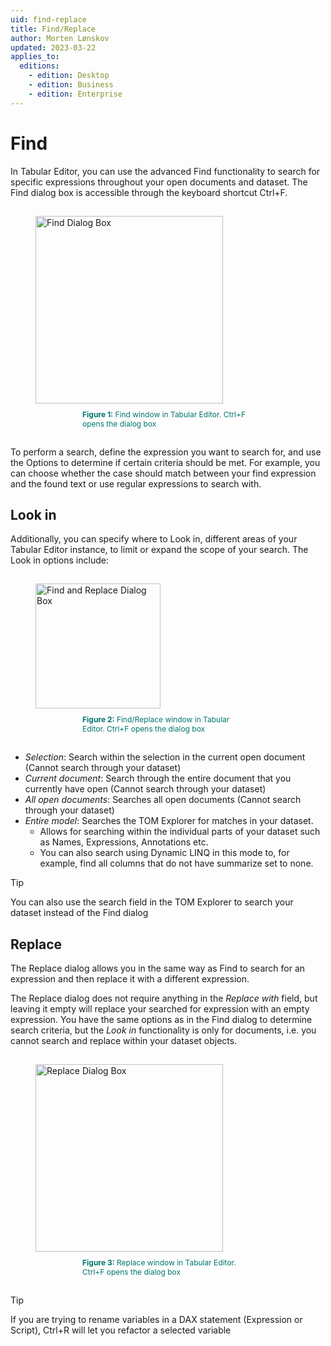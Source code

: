 ```yaml
---
uid: find-replace
title: Find/Replace
author: Morten Lønskov
updated: 2023-03-22
applies_to:
  editions:
    - edition: Desktop
    - edition: Business
    - edition: Enterprise
---
```


# Find

In Tabular Editor, you can use the advanced Find functionality to search for specific expressions throughout your open documents and dataset. The Find dialog box is accessible through the keyboard shortcut Ctrl+F.

<figure style="padding-top: 15px;">
  <img class="noscale" src="~/content/assets/images/user-interface/find-dialog.png" alt="Find Dialog Box" style="width: 300px;"/><figcaption style="font-size: 12px; padding-top: 10px; padding-bottom: 15px; padding-left: 75px; padding-right: 75px; color:#00766e"><strong>Figure 1:</strong> Find window in Tabular Editor. Ctrl+F opens the dialog box </figcaption>
</figure>

To perform a search, define the expression you want to search for, and use the Options to determine if certain criteria should be met. For example, you can choose whether the case should match between your find expression and the found text or use regular expressions to search with.

## Look in

Additionally, you can specify where to Look in, different areas of your Tabular Editor instance, to limit or expand the scope of your search. The Look in options include:

<figure style="padding-top: 15px;">
  <img class="noscale" src="~/content/assets/images/user-interface/find-dialog-look-in.png" alt="Find and Replace Dialog Box" style="width: 200px;"/><figcaption style="font-size: 12px; padding-top: 10px; padding-bottom: 15px; padding-left: 75px; padding-right: 75px; color:#00766e"><strong>Figure 2:</strong> Find/Replace window in Tabular Editor. Ctrl+F opens the dialog box </figcaption>
</figure>

- _Selection_: Search within the selection in the current open document (Cannot search through your dataset)
- _Current document_: Search through the entire document that you currently have open (Cannot search through your dataset)
- _All open documents_: Searches all open documents (Cannot search through your dataset)
- _Entire model_: Searches the TOM Explorer for matches in your dataset.
  - Allows for searching within the individual parts of your dataset such as Names, Expressions, Annotations etc.
  - You can also search using Dynamic LINQ in this mode to, for example, find all columns that do not have summarize set to none.

> [!TIP]
> You can also use the search field in the TOM Explorer to search your dataset instead of the Find dialog

## Replace

The Replace dialog allows you in the same way as Find to search for an expression and then replace it with a different expression.

The Replace dialog does not require anything in the _Replace with_ field, but leaving it empty will replace your searched for expression with an empty expression.
You have the same options as in the Find dialog to determine search criteria, but the _Look in_ functionality is only for documents, i.e. you cannot search and replace within your dataset objects.

<figure style="padding-top: 15px;">
  <img class="noscale" src="~/content/assets/images/user-interface/find-dialog.png" alt="Replace Dialog Box" style="width: 300px;"/><figcaption style="font-size: 12px; padding-top: 10px; padding-bottom: 15px; padding-left: 75px; padding-right: 75px; color:#00766e"><strong>Figure 3:</strong> Replace window in Tabular Editor. Ctrl+F opens the dialog box </figcaption>
</figure>

> [!TIP]
> If you are trying to rename variables in a DAX statement (Expression or Script), Ctrl+R will let you refactor a selected variable